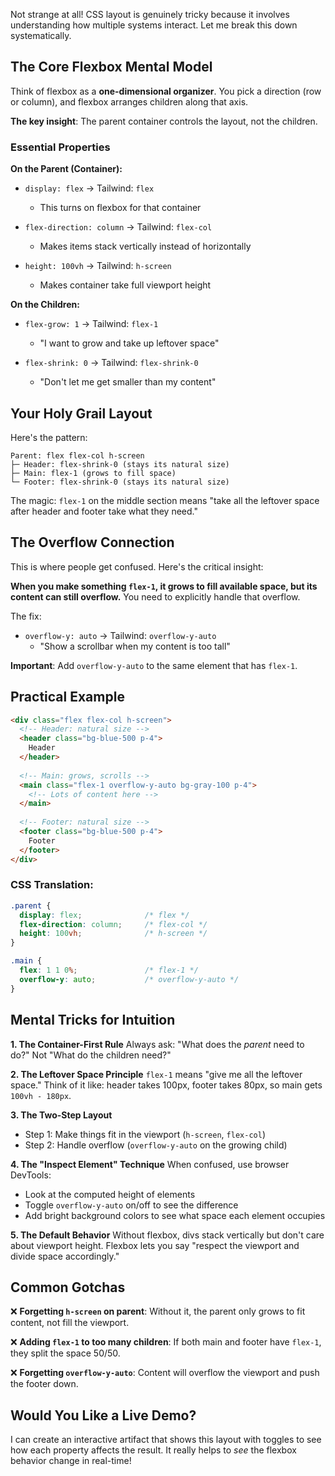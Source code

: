 Not strange at all! CSS layout is genuinely tricky because it involves understanding how multiple systems interact. Let me break this down systematically.

## The Core Flexbox Mental Model

Think of flexbox as a **one-dimensional organizer**. You pick a direction (row or column), and flexbox arranges children along that axis.

**The key insight**: The parent container controls the layout, not the children.

### Essential Properties

**On the Parent (Container):**
- `display: flex` → Tailwind: `flex`
  - This turns on flexbox for that container
  
- `flex-direction: column` → Tailwind: `flex-col`
  - Makes items stack vertically instead of horizontally
  
- `height: 100vh` → Tailwind: `h-screen`
  - Makes container take full viewport height

**On the Children:**
- `flex-grow: 1` → Tailwind: `flex-1`
  - "I want to grow and take up leftover space"
  
- `flex-shrink: 0` → Tailwind: `flex-shrink-0`
  - "Don't let me get smaller than my content"

## Your Holy Grail Layout

Here's the pattern:

```
Parent: flex flex-col h-screen
├─ Header: flex-shrink-0 (stays its natural size)
├─ Main: flex-1 (grows to fill space)
└─ Footer: flex-shrink-0 (stays its natural size)
```

The magic: `flex-1` on the middle section means "take all the leftover space after header and footer take what they need."

## The Overflow Connection

This is where people get confused. Here's the critical insight:

**When you make something `flex-1`, it grows to fill available space, but its content can still overflow.** You need to explicitly handle that overflow.

The fix:
- `overflow-y: auto` → Tailwind: `overflow-y-auto`
  - "Show a scrollbar when my content is too tall"

**Important**: Add `overflow-y-auto` to the same element that has `flex-1`.

## Practical Example

```html
<div class="flex flex-col h-screen">
  <!-- Header: natural size -->
  <header class="bg-blue-500 p-4">
    Header
  </header>
  
  <!-- Main: grows, scrolls -->
  <main class="flex-1 overflow-y-auto bg-gray-100 p-4">
    <!-- Lots of content here -->
  </main>
  
  <!-- Footer: natural size -->
  <footer class="bg-blue-500 p-4">
    Footer
  </footer>
</div>
```

### CSS Translation:
```css
.parent {
  display: flex;              /* flex */
  flex-direction: column;     /* flex-col */
  height: 100vh;              /* h-screen */
}

.main {
  flex: 1 1 0%;               /* flex-1 */
  overflow-y: auto;           /* overflow-y-auto */
}
```

## Mental Tricks for Intuition

**1. The Container-First Rule**
Always ask: "What does the *parent* need to do?" Not "What do the children need?"

**2. The Leftover Space Principle**
`flex-1` means "give me all the leftover space." Think of it like: header takes 100px, footer takes 80px, so main gets `100vh - 180px`.

**3. The Two-Step Layout**
- Step 1: Make things fit in the viewport (`h-screen`, `flex-col`)
- Step 2: Handle overflow (`overflow-y-auto` on the growing child)

**4. The "Inspect Element" Technique**
When confused, use browser DevTools:
- Look at the computed height of elements
- Toggle `overflow-y-auto` on/off to see the difference
- Add bright background colors to see what space each element occupies

**5. The Default Behavior**
Without flexbox, divs stack vertically but don't care about viewport height. Flexbox lets you say "respect the viewport and divide space accordingly."

## Common Gotchas

❌ **Forgetting `h-screen` on parent**: Without it, the parent only grows to fit content, not fill the viewport.

❌ **Adding `flex-1` to too many children**: If both main and footer have `flex-1`, they split the space 50/50.

❌ **Forgetting `overflow-y-auto`**: Content will overflow the viewport and push the footer down.

## Would You Like a Live Demo?

I can create an interactive artifact that shows this layout with toggles to see how each property affects the result. It really helps to *see* the flexbox behavior change in real-time!